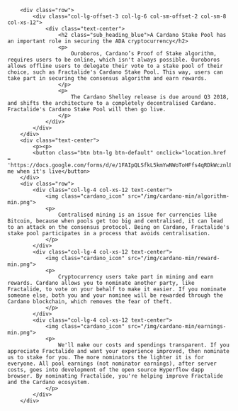         <div class="row">
            <div class="col-lg-offset-3 col-lg-6 col-sm-offset-2 col-sm-8 col-xs-12">
                <div class="text-center">
                    <h2 class="sub_heading_blue">A Cardano Stake Pool has an important role in securing the ADA cryptocurrency</h2>
                    <p>
                        Ouroboros, Cardano’s Proof of Stake algorithm, requires users to be online, which isn't always possible. Ouroboros allows offline users to delegate their vote to a stake pool of their choice, such as Fractalide's Cardano Stake Pool. This way, users can take part in securing the consensus algorithm and earn rewards.
                    </p>
                    <p>
                        The Cardano Shelley release is due around Q3 2018, and shifts the architecture to a completely decentralised Cardano. Fractalide's Cardano Stake Pool will then go live.
                    </p>
                </div>
            </div>
        </div>
        <div class="text-center">
            <p><p>
            <button class="btn btn-lg btn-default" onclick="location.href = 'https://docs.google.com/forms/d/e/1FAIpQLSfkL5kmYwNWoToHFfs4qRDkWcznlE2MEO54sykTo6_zXuixqQ/viewform';">Email me when it's live</button>
        </div>
        <div class="row">
            <div class="col-lg-4 col-xs-12 text-center">
                <img class="cardano_icon" src="/img/cardano-min/algorithm-min.png">
                <p>
                    Centralised mining is an issue for currencies like Bitcoin, because when pools get too big and centralised, it can lead to an attack on the consensus protocol. Being on Cardano, Fractalide's stake pool participates in a process that avoids centralisation.
                </p>
            </div>
            <div class="col-lg-4 col-xs-12 text-center">
                <img class="cardano_icon" src="/img/cardano-min/reward-min.png">
                <p>
                    Cryptocurrency users take part in mining and earn rewards. Cardano allows you to nominate another party, like Fractalide, to vote on your behalf to make it easier. If you nominate someone else, both you and your nominee will be rewarded through the Cardano blockchain, which removes the fear of theft.
                </p>
            </div>
            <div class="col-lg-4 col-xs-12 text-center">
                <img class="cardano_icon" src="/img/cardano-min/earnings-min.png">
                <p>
                    We'll make our costs and spendings transparent. If you appreciate Fractalide and want your experience improved, then nominate us to stake for you. The more nominators the lighter it is for everyone. All pool earnings (not nominator earnings), after server costs, goes into development of the open source Hyperflow dapp browser. By nominating Fractalide, you're helping improve Fractalide and the Cardano ecosystem.
                </p>
            </div>
        </div>
